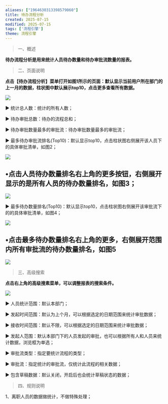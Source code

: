 ```yaml
---
aliases: ["1964630313398579060"]
title: 待办流程分析
created: 2025-07-15
modified: 2025-07-15
tags: ['流程引擎']
theme: 流程引擎
---
```


> 一、概述

**待办流程分析是用来统计人员待办数量和待办审批流数量的报表。**

> 二、页面说明

**点击【待办流程分析】菜单打开如图1所示的页面：默认显示当前用户所在部门的上一月的数据，柱状图中默认展示top10，点击更多查看所有数据。**

![](https://myhelpdoc.oss-cn-heyuan.aliyuncs.com/mdimages/f93fb57179eeb9250f46b21eeb52f19e.jpg)

▶ 统计总人数：统计的所有人数；

▶ 待办审批总数：待办的流程总和；

▶ 待办审批数量最多的审批流：待办审批数量最多的审批流；

▶ 最多待办审批流排名(Top10)：默认显示top10，点击柱状图右侧展开该人员下的具体审批清单，如图2；

![](https://myhelpdoc.oss-cn-heyuan.aliyuncs.com/mdimages/5fd3153d6974697c5454dd8ecd2eaf18.jpg)

## •点击人员待办数量排名右上角的更多按钮，右侧展开显示的是所有人员的待办数量排名，如图3；

![](https://myhelpdoc.oss-cn-heyuan.aliyuncs.com/mdimages/1ba218e779e9688985b9423e5a8c736e.jpg)

▶ 最多待办数量排名(Top10)：默认显示top10，点击柱状图右侧展开该审批流下的的具体审批清单，如图4；

![](https://myhelpdoc.oss-cn-heyuan.aliyuncs.com/mdimages/80ee2d1d1943597400e564f27662ae50.jpg)

## •点击最多待办数量排名右上角的更多，右侧展开范围内所有审批流的待办数量排名，如图5

![](https://myhelpdoc.oss-cn-heyuan.aliyuncs.com/mdimages/659338feefcacdc9cd4267986f47ddbc.jpg)

> 三、高级搜索

**点击右上角的高级搜素菜单，可以调整报表的搜索条件。**

![](https://myhelpdoc.oss-cn-heyuan.aliyuncs.com/mdimages/a971a08317b9219c21bd1031496553fd.jpg)

▶ 人员统计范围：默认本部门；

▶ 发起时间范围：默认为上个月，可以根据选定的日期范围来统计审批数据；

▶ 接收时间范围：默认不限，可以根据选定的日期范围来统计审批数据；

▶ 发起人范围：默认本部门下的人员发起的审批，也可以根据所有人和人员来统计数据，浏览框为单选；

▶ 审批流类型：指定要统计流程的类型；

▶ 审批流：指定统计的审批流，仅统计此流程的相关数据；

▶ 包含草稿数据：默认关闭，开启后也会统计草稿状态的数据；

> 四、规则说明

1、离职人员的数据做统计，不做特殊处理；

